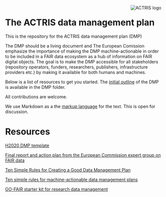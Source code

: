<img align="right" src="https://www.actris.eu/Portals/46/Images/Logos/logo-actris_new_140.png?ver=2015-06-08-141001-817" alt="ACTRIS logo">

# The ACTRIS data management plan

This is the repository for the ACTRIS data management plan (DMP) 

The DMP should be a living document and The European Comission emphasize the importance of making the DMP machine-actionable in order to be included in a FAIR data ecosystem as a hub of information on FAIR digital objects. The goal is to make the DMP accessible for all stakeholders (repository operators, funders, researchers, publishers, infrastructure providers etc.) by making it available for both humans and machines.



Below is a list of resources to get you started. The [initial outline](https://github.com/actris/data-management-plan/blob/master/DMP/initial-DMP.md) of the DMP is available in the DMP folder.

All contributions are welcome.

We use Markdown as a the [markup language](https://github.com/adam-p/markdown-here/wiki/Markdown-Cheatsheet) for the text. This is open for discussion.

# Resources

[H2020 DMP template](http://ec.europa.eu/research/participants/data/ref/h2020/grants_manual/hi/oa_pilot/h2020-hi-oa-data-mgt_en.pdf)

[Final report and action plan from the European Commission expert group on FAIR data](https://publications.europa.eu/en/publication-detail/-/publication/7769a148-f1f6-11e8-9982-01aa75ed71a1/language-en/format-PDF/source-80611283)

[Ten Simple Rules for Creating a Good Data Management Plan](https://doi.org/10.1371/journal.pcbi.1004525)

[Ten simple rules for machine-actionable data management plans](http://doi.org/10.5281/zenodo.1172673)

[GO-FAIR starter kit for research data management](https://www.go-fair.org/resources/rdm-starter-kit/)
